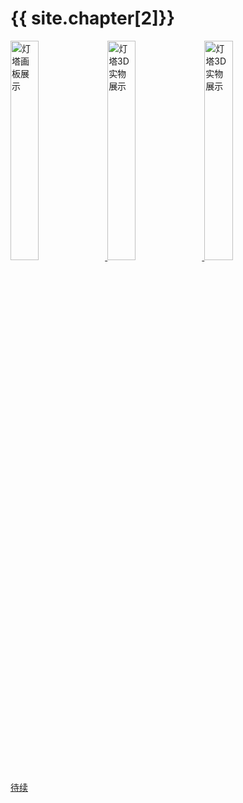 # {{ site.chapter[2]}}

<a href="lesson3/nan.html"> 
	<img class="sample"  alt="灯塔画板展示" width="30%" title="预览" height="30%" src="/images/lesson3/lighthouse.png"/>
	<img class="sample"  alt="灯塔3D 实物展示" width="30%" title="预览" height="30%" src="/images/lesson3/lighthouse1.jpg"/>
	<img class="sample"  alt="灯塔3D 实物展示" width="30%" title="预览" height="30%" src="/images/lesson3/lighthouse2.jpg"/>
</a>

[待续](nan.html)

